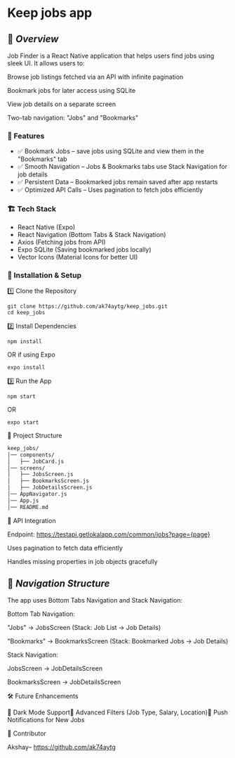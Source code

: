 # **Keep jobs app**

## 📌 ***Overview***

Job Finder is a React Native application that helps users find jobs using sleek UI. It allows users to:

Browse job listings fetched via an API with infinite pagination

Bookmark jobs for later access using SQLite

View job details on a separate screen

Two-tab navigation: "Jobs" and "Bookmarks"

### 🎨 Features

- ✅ Bookmark Jobs – save jobs using SQLite and view them in the "Bookmarks" tab
- ✅ Smooth Navigation – Jobs & Bookmarks tabs use Stack Navigation for job details
- ✅ Persistent Data – Bookmarked jobs remain saved after app restarts
- ✅ Optimized API Calls – Uses pagination to fetch jobs efficiently

### 🏗 Tech Stack

- React Native (Expo)
- React Navigation (Bottom Tabs & Stack Navigation)
- Axios (Fetching jobs from API)
- Expo SQLite (Saving bookmarked jobs locally)
- Vector Icons (Material Icons for better UI)

### 🚀 Installation & Setup

1️⃣ Clone the Repository
```
git clone https://github.com/ak74aytg/keep_jobs.git
cd keep_jobs
```
2️⃣ Install Dependencies
```
npm install
```
 OR if using Expo
```
expo install
```
3️⃣ Run the App
```
npm start
```
 OR
```
expo start
```
📂 Project Structure
```bash
keep_jobs/
│── components/
│   ├── JobCard.js  
│── screens/
│   ├── JobsScreen.js   
│   ├── BookmarksScreen.js   
│   ├── JobDetailsScreen.js  
│── AppNavigator.js  
│── App.js   
│── README.md   
```
🔄 API Integration

Endpoint: https://testapi.getlokalapp.com/common/jobs?page={page}

Uses pagination to fetch data efficiently

Handles missing properties in job objects gracefully

## 📌 ***Navigation Structure***

The app uses Bottom Tabs Navigation and Stack Navigation:

Bottom Tab Navigation:

"Jobs" → JobsScreen (Stack: Job List → Job Details)

"Bookmarks" → BookmarksScreen (Stack: Bookmarked Jobs → Job Details)

Stack Navigation:

JobsScreen → JobDetailsScreen

BookmarksScreen → JobDetailsScreen

🛠 Future Enhancements

🚀 Dark Mode Support🚀 Advanced Filters (Job Type, Salary, Location)🚀 Push Notifications for New Jobs

🤝 Contributor

Akshay– https://github.com/ak74aytg
